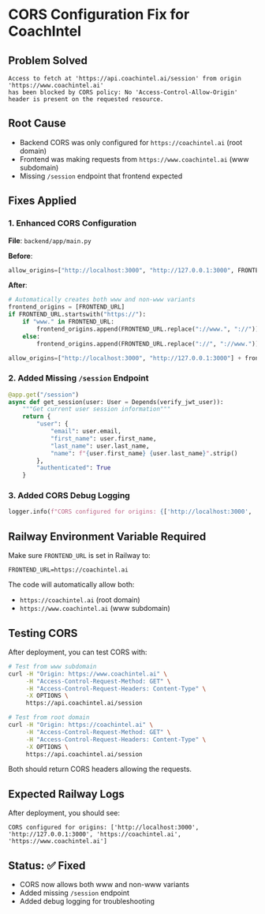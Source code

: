 # CORS Configuration Fix for CoachIntel

## Problem Solved
```
Access to fetch at 'https://api.coachintel.ai/session' from origin 'https://www.coachintel.ai' 
has been blocked by CORS policy: No 'Access-Control-Allow-Origin' header is present on the requested resource.
```

## Root Cause
- Backend CORS was only configured for `https://coachintel.ai` (root domain)
- Frontend was making requests from `https://www.coachintel.ai` (www subdomain)
- Missing `/session` endpoint that frontend expected

## Fixes Applied

### 1. Enhanced CORS Configuration
**File**: `backend/app/main.py`

**Before**:
```python
allow_origins=["http://localhost:3000", "http://127.0.0.1:3000", FRONTEND_URL]
```

**After**:
```python
# Automatically creates both www and non-www variants
frontend_origins = [FRONTEND_URL]
if FRONTEND_URL.startswith("https://"):
    if "www." in FRONTEND_URL:
        frontend_origins.append(FRONTEND_URL.replace("://www.", "://"))
    else:
        frontend_origins.append(FRONTEND_URL.replace("://", "://www."))

allow_origins=["http://localhost:3000", "http://127.0.0.1:3000"] + frontend_origins
```

### 2. Added Missing `/session` Endpoint
```python
@app.get("/session")
async def get_session(user: User = Depends(verify_jwt_user)):
    """Get current user session information"""
    return {
        "user": {
            "email": user.email,
            "first_name": user.first_name,
            "last_name": user.last_name,
            "name": f"{user.first_name} {user.last_name}".strip()
        },
        "authenticated": True
    }
```

### 3. Added CORS Debug Logging
```python
logger.info(f"CORS configured for origins: {['http://localhost:3000', 'http://127.0.0.1:3000'] + frontend_origins}")
```

## Railway Environment Variable Required

Make sure `FRONTEND_URL` is set in Railway to:
```
FRONTEND_URL=https://coachintel.ai
```

The code will automatically allow both:
- `https://coachintel.ai` (root domain)
- `https://www.coachintel.ai` (www subdomain)

## Testing CORS

After deployment, you can test CORS with:
```bash
# Test from www subdomain
curl -H "Origin: https://www.coachintel.ai" \
     -H "Access-Control-Request-Method: GET" \
     -H "Access-Control-Request-Headers: Content-Type" \
     -X OPTIONS \
     https://api.coachintel.ai/session

# Test from root domain  
curl -H "Origin: https://coachintel.ai" \
     -H "Access-Control-Request-Method: GET" \
     -H "Access-Control-Request-Headers: Content-Type" \
     -X OPTIONS \
     https://api.coachintel.ai/session
```

Both should return CORS headers allowing the requests.

## Expected Railway Logs

After deployment, you should see:
```
CORS configured for origins: ['http://localhost:3000', 'http://127.0.0.1:3000', 'https://coachintel.ai', 'https://www.coachintel.ai']
```

## Status: ✅ Fixed

- CORS now allows both www and non-www variants
- Added missing `/session` endpoint
- Added debug logging for troubleshooting
